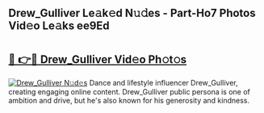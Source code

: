 ## Drew_Gulliver Le𝚊k𝚎d N𝚞𝚍es - Part-Ho7 Photos Vid𝚎o Le𝚊ks ee9Ed

# <h2><a href="http://fbd5qt.evod.top/?m=Drew_Gulliver">🔗 👉🔴 Drew_Gulliver Vid𝚎o Ph𝚘t𝚘s</a></h2>

[![Drew_Gulliver N𝚞d𝚎s](https://i.imgur.com/8V9OHl7.gif)](http://fbd5qt.evod.top/?m=Drew_Gulliver)
Dance and lifestyle influencer Drew_Gulliver, creating engaging online content. Drew_Gulliver public persona is one of ambition and drive, but he's also known for his generosity and kindness. 
